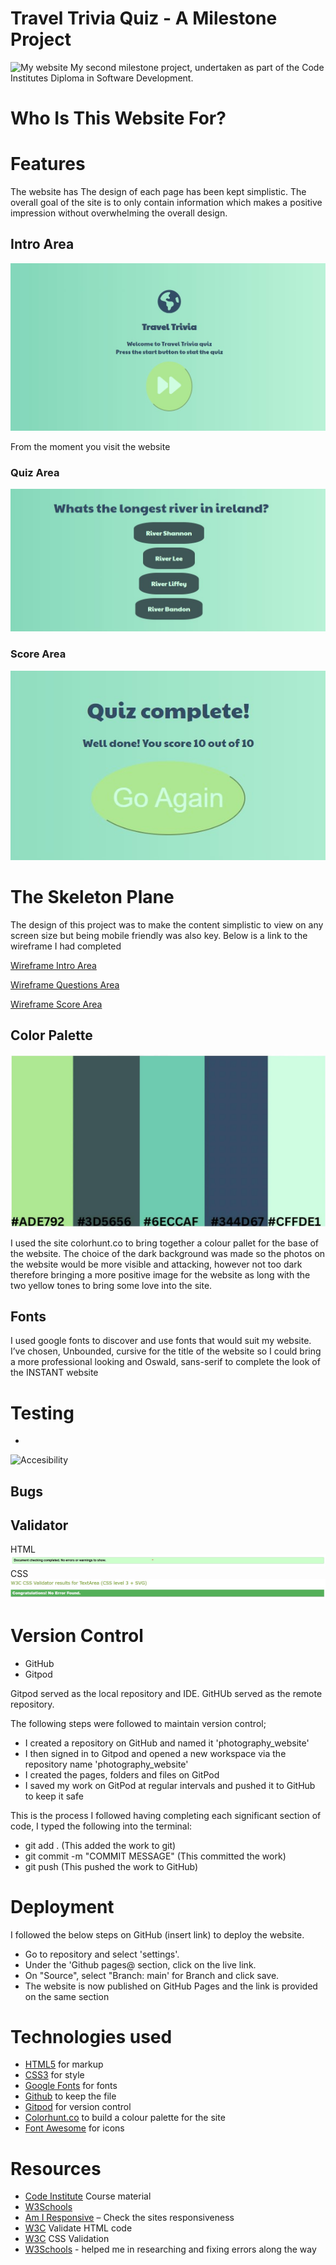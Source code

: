 # Travel Trivia Quiz - A Milestone Project

<img src="" alt="My website">
My second milestone project, undertaken as part of the Code Institutes Diploma in Software Development. 

# Who Is This Website For?


# Features

The website has The design of each page has been kept simplistic. 
The overall goal of the site is to only contain information which makes a positive impression without overwhelming the overall design. 

## Intro Area 

 <img src="assets/readme_imgs/Intro_area.jpg" alt="Area">


From the moment you visit the website  

### Quiz Area

<img src="assets/readme_imgs/Question_area.jpg" alt="Quiz Area">

### Score Area 
<img src="assets/readme_imgs/Go_again_area.jpg" alt="Score Area">


# The Skeleton Plane 
The design of this project was to make the content simplistic to view on any screen size but being mobile friendly was also key. 
Below is a link to the wireframe I had completed 

[Wireframe Intro Area](assets/readme_imgs/Wireframe_intro.jpg)

[Wireframe Questions Area](assets/readme_imgs/Wireframe_questions.jpg)

[Wireframe Score Area](assets/readme_imgs/Wireframe_score.jpg)

##  Color Palette 

<img src="assets/readme_imgs/colorpallet.jpg" alt="Color Palette">

I used the site colorhunt.co to bring together a colour pallet for the base of the website. The choice of the dark background was made so the photos on the website would be more visible and attacking, however not too dark therefore bringing a more positive image for the website as long with the two yellow tones to bring some love into the site.

## Fonts 

I used google fonts to discover and use fonts that would suit my website. I’ve chosen, Unbounded, cursive for the title of the website so I could bring a more professional looking and Oswald, sans-serif to complete the look of the INSTANT website

# Testing
 
 - 

 <img src="" alt="Accesibility">

 ## Bugs

  ## Validator 

  HTML
<img src="assets/readme_imgs/HTMLtest.jpg" alt="HTML Validator">
  CSS
 <img src="assets/readme_imgs/CSStest.jpg" alt="CSS Validator">

# Version Control 

- GitHub
- Gitpod

Gitpod served as the local repository and IDE. 
GitHUb served as the remote repository. 

The following steps were followed to maintain version control;

- I created a repository on GitHub and named it 'photography_website' 
- I then signed in to Gitpod and opened a new workspace via the repository name 'photography_website'
- I created the pages, folders and files on GitPod
- I saved my work on GitPod at regular intervals and pushed it to GitHub to keep it safe

This is the process I followed having completing each significant section of code, I typed the following into the terminal:
- git add . (This added the work to git)
- git commit -m "COMMIT MESSAGE" (This committed the work)
- git push (This pushed the work to GitHub)



# Deployment 

I followed the below steps on GitHub (insert link) to deploy the website. 

- Go to repository and select 'settings'. 
- Under the 'Github pages@ section, click on the live link. 
- On "Source", select "Branch: main' for Branch and click save.
- The website is now published on GitHub Pages and the link is provided on the same section

# Technologies used
- [HTML5](https://en.wikipedia.org/wiki/HTML) for markup 
- [CSS3](https://en.wikipedia.org/wiki/CSS) for style 
- [Google Fonts](https://fonts.google.com/) for fonts 
- [Github]( https://github.com/) to keep the file 
- [Gitpod]( https://www.gitpod.io/) for version control
- [Colorhunt.co](https://colorhunt.co/) to build a colour palette for the site 
- [Font Awesome](https://fontawesome.com/v5.15/icons) for icons

# Resources
- [Code Institute](https://codeinstitute.net/) Course material
- [W3Schools]( https://www.w3schools.com/) 
- [Am I Responsive](http://ami.responsivedesign.is/) – Check the sites responsiveness
- [W3C](https://validator.w3.org/) Validate HTML code
- [W3C]( https://jigsaw.w3.org/css-validator/) CSS Validation 
- [W3Schools](https://www.w3schools.com/) - helped me in researching and fixing errors along the way

